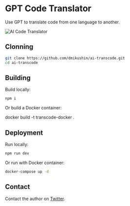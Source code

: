 # GPT Code Translator

Use GPT to translate code from one language to another.

![AI Code Translator](./public/screenshot.png)

## Clonning

```bash
git clone https://github.com/dmikushin/ai-transcode.git
cd ai-transcode
```

## Building

Build locally:

```bash
npm i
```

Or build a Docker container:

docker build -t transcode-docker .

## Deployment

Run locally:

```bash
npm run dev
```

Or run with Docker container:

```bash
docker-compose up -d
```

## Contact

Contact the author on [Twitter](https://twitter.com/mckaywrigley).

